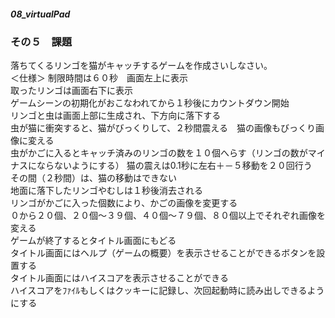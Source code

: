 ##### 08_virtualPad

 ### その５　課題
 落ちてくるリンゴを猫がキャッチするゲームを作成さいしなさい。  
 ＜仕様＞
制限時間は６０秒　画面左上に表示  
取ったリンゴは画面右下に表示  
ゲームシーンの初期化がおこなわれてから１秒後にカウントダウン開始  
リンゴと虫は画面上部に生成され、下方向に落下する  
虫が猫に衝突すると、猫がびっくりして、２秒間震える　猫の画像もびっくり画像に変える  
虫がかごに入るとキャッチ済みのリンゴの数を１０個へらす（リンゴの数がマイナスにならないようにする）
猫の震えは0.1秒に左右＋－５移動を２０回行う  
その間（２秒間）は、猫の移動はできない  
地面に落下したリンゴやむしは１秒後消去される  
リンゴがかごに入った個数により、かごの画像を変更する  
０から２０個、２０個～３９個、４０個～７９個、８０個以上でそれぞれ画像を変える  
ゲームが終了するとタイトル画面にもどる  
タイトル画面にはヘルプ（ゲームの概要）を表示させることができるボタンを設置する  
タイトル画面にはハイスコアを表示させることができる  
ハイスコアをﾌｧｲﾙもしくはクッキーに記録し、次回起動時に読み出しできるようにする  
